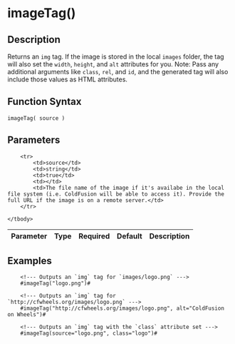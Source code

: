 # imageTag()

## Description
Returns an `img` tag. If the image is stored in the local `images` folder, the tag will also set the `width`, `height`, and `alt` attributes for you. Note: Pass any additional arguments like `class`, `rel`, and `id`, and the generated tag will also include those values as HTML attributes.

## Function Syntax
	imageTag( source )


## Parameters
<table>
	<thead>
		<tr>
			<th>Parameter</th>
			<th>Type</th>
			<th>Required</th>
			<th>Default</th>
			<th>Description</th>
		</tr>
	</thead>
	<tbody>
		
		<tr>
			<td>source</td>
			<td>string</td>
			<td>true</td>
			<td></td>
			<td>The file name of the image if it's availabe in the local file system (i.e. ColdFusion will be able to access it). Provide the full URL if the image is on a remote server.</td>
		</tr>
		
	</tbody>
</table>


## Examples
	
		<!--- Outputs an `img` tag for `images/logo.png` --->
		#imageTag("logo.png")#
		
		<!--- Outputs an `img` tag for `http://cfwheels.org/images/logo.png` --->
		#imageTag("http://cfwheels.org/images/logo.png", alt="ColdFusion on Wheels")#
		
		<!--- Outputs an `img` tag with the `class` attribute set --->
		#imageTag(source="logo.png", class="logo")#
